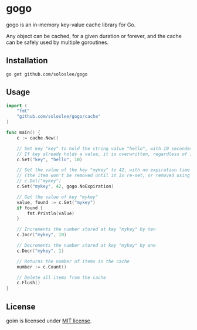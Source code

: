 # gogo

gogo is an in-memory key-value cache library for Go.

Any object can be cached, for a given duration or forever, and the cache can be safely used by multiple goroutines.

## Installation
```
go get github.com/soloslee/gogo
```

## Usage
```go
import (
    "fmt"
    "github.com/soloslee/gogo/cache"
)

func main() {
    c := cache.New()

    // Set key "key" to hold the string value "hello", with 10 secondes to live.
    // If key already holds a value, it is overwritten, regardless of its type.
    c.Set("key", "hello", 10)

    // Set the value of the key "mykey" to 42, with no expiration time
    // (the item won't be removed until it is re-set, or removed using
    // c.Del("mykey")
    c.Set("mykey", 42, gogo.NoExpiration)

    // Get the value of key "mykey"
    value, found := c.Get("mykey")
    if found {
        fmt.Println(value)
    }

    // Increments the number stored at key "mykey" by ten
    c.Incr("mykey", 10)

    // Decrements the number stored at key "mykey" by one
    c.Decr("mykey", 1)

    // Returns the number of items in the cache
    number := c.Count()

    // Delete all items from the cache
    c.Flush()
}
```

## License
goim is licensed under [MIT license](http://opensource.org/licenses/MIT).